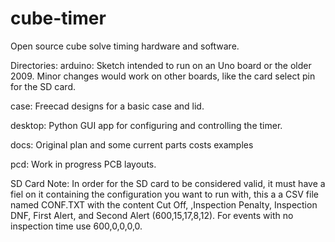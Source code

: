 # cube-timer
Open source cube solve timing hardware and software.

Directories:
arduino:
Sketch intended to run on an Uno board or the older 2009.   Minor changes would work on other boards, like the card select pin for the SD card.

case:
Freecad designs for a basic case and lid.

desktop:
Python GUI app for configuring and controlling the timer.

docs:
Original plan and some current parts costs examples

pcd:
Work in progress PCB layouts.

SD Card Note:
In order for the SD card to be considered valid, it must have a fiel on it containing the configuration you want to run with, this a a CSV file named CONF.TXT with the content Cut Off, ,Inspection Penalty, Inspection DNF, First Alert, and Second Alert (600,15,17,8,12).  For events with no inspection time use 600,0,0,0,0.